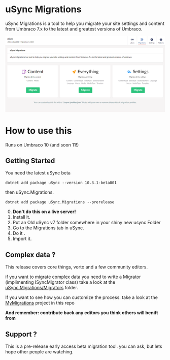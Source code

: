 # uSync Migrations

uSync Migrations is a tool to help you migrate your site settings and content from Umbraco 7.x to the latest and greatest versions of Umbraco.

![](/assets/Screenshots/dashboard.png)

# How to use this

Runs on Umbraco 10 (and soon 11!)

## Getting Started

You need the latest uSync beta 
```
dotnet add package uSync --version 10.3.1-beta001
```

then uSync.Migrations.

```
dotnet add package uSync.Migrations --prerelease
```

0. **Don't do this on a live server!**
1. Install it. 
2. Put an Old uSync v7 folder somewhere in your shiny new usync Folder
3. Go to the Migrations tab in uSync. 
4. Do it .
5. Import it.

## Complex data ? 

This release covers core things, vorto and a few community editors. 

if you want to migrate complex data you need to write a Migrator (implimenting ISyncMigrator class) take a look at the [uSync.Migrations/Migrators](uSync.Migrations/Migrators) folder.


If you want to see how you can customize the process. take a look at the [MyMigrations](MyMigrations) project in this repo

**And remember: contribute back any editors you think others will benift from**

## Support ?

This is a pre-release early access beta migration tool. you can ask, but lets hope other people are watching. 


